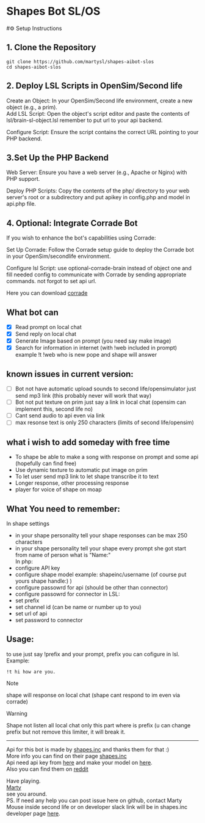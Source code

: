 # Shapes Bot SL/OS  
#⚙️ Setup Instructions  
## 1. Clone the Repository  
```
git clone https://github.com/martysl/shapes-aibot-slos
cd shapes-aibot-slos
```
## 2. Deploy LSL Scripts in OpenSim/Second life  
Create an Object: In your OpenSim/Second life environment, create a new object (e.g., a prim).  
Add LSL Script: Open the object's script editor and paste the contents of lsl/brain-sl-object.lsl remember to put url to your api backend.  

Configure Script: Ensure the script contains the correct URL pointing to your PHP backend.  

## 3.Set Up the PHP Backend  
Web Server: Ensure you have a web server (e.g., Apache or Nginx) with PHP support.  

Deploy PHP Scripts: Copy the contents of the php/ directory to your web server's root or a subdirectory and put apikey in config.php and model in api.php file.  

## 4. Optional: Integrate Corrade Bot  
If you wish to enhance the bot's capabilities using Corrade:  

Set Up Corrade: Follow the Corrade setup guide to deploy the Corrade bot in your OpenSim/secondlife environment.  

Configure lsl Script: use optional-corrade-brain instead of object one and fill needed config to communicate with Corrade by sending appropriate commands. not forgot to set api url.  

Here you can download [corrade](http://grimore.org/secondlife/scripted_agents/corrade)  
## What bot can
- [x] Read prompt on local chat 
- [x] Send reply on local chat
- [x] Generate Image based on prompt (you need say make image)
- [x] Search for information in internet (with !web included in prompt) example !t !web who is new pope and shape will answer
## known issues in current version:  
- [ ] Bot not have automatic upload sounds to second life/opensimulator just send mp3 link (this probably never will work that way)  
- [ ] Bot not put texture on prim just say a link in local chat (opensim can implement this, second life no)  
- [ ] Cant send audio to api even via link
- [ ] max resonse text is only 250 characters (limits of second life/opensim)
## what i wish to add someday with free time
- To shape be able to make a song with response on prompt and some api (hopefully can find free) 
- Use dynamic texture to automatic put image on prim
- To let user send mp3 link to let shape transcribe it to text 
- Longer response, other processing response
- player for voice of shape on moap

## What You need to remember:
In shape settings 
- in your shape personality tell your shape responses can be max 250 characters  
- in your shape personality tell your shape every prompt she got start from name of person what is "Name:"  
In php:
- configure API key  
- configure shape model example: shapeinc/username (of course put yours shape handle:) )
- configure passowrd for api (should be other than connector)
- configure passowrd for connector
in LSL:
- set prefix
- set channel id (can be name or number up to you)
- set url of api
- set password to connector 
## Usage:
to use just say !prefix and your prompt, prefix you can cofigure in lsl.  
Example:
```
!t hi how are you.
```
>[!NOTE]
> shape will response on local chat (shape cant respond to im even via corrade)
  
>[!WARNING]
> Shape not listen all local chat only this part where is prefix (u can change prefix but not remove this limiter, it will break it.
___

Api for this bot is made by [shapes.inc](https://shapes.inc/) and thanks them for that :)  
More info you can find on their page [shapes.inc](https://shapes.inc/)  
Api need api key from [here](https://shapes.inc/developer) and make your model on [here](https://shapes.inc/create).   
Also you can find them on [reddit](https://www.reddit.com/r/ShapesInc/)   

Have playing.  
[Marty](https://github.com/martysl/)  
see you around.  
PS. If need any help you can post issue here on github, contact Marty Mouse inside second life or on developer slack link will be in shapes.inc developer page [here](https://shapes.inc/developer).
